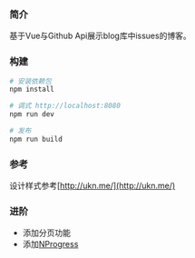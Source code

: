 ### 简介

基于Vue与Github Api展示blog库中issues的博客。

### 构建

```Bash
# 安装依赖包
npm install

# 调式 http://localhost:8080
npm run dev

# 发布
npm run build
```

### 参考

设计样式参考[http://ukn.me/](http://ukn.me/)

### 进阶

- 添加分页功能
- 添加[NProgress](https://github.com/rstacruz/nprogress)